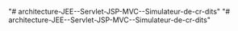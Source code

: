 "# architecture-JEE--Servlet-JSP-MVC--Simulateur-de-cr-dits" 
"# architecture-JEE--Servlet-JSP-MVC--Simulateur-de-cr-dits" 
